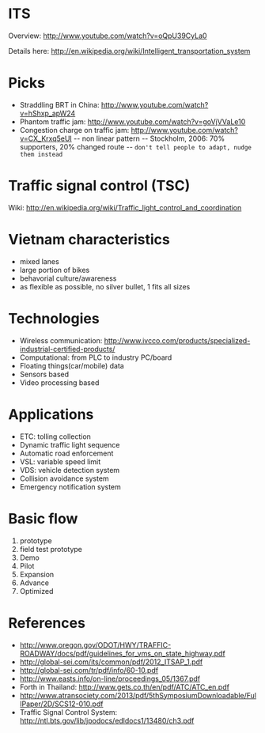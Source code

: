 ITS
===
Overview: http://www.youtube.com/watch?v=oQpU39CyLa0

Details here: http://en.wikipedia.org/wiki/Intelligent_transportation_system

# Picks

* Straddling BRT in China: http://www.youtube.com/watch?v=hShxp_apW24
* Phantom traffic jam: http://www.youtube.com/watch?v=goVjVVaLe10
* Congestion charge on traffic jam: http://www.youtube.com/watch?v=CX_Krxq5eUI
-- non linear pattern
-- Stockholm, 2006: 70% supporters, 20% changed route
-- `don't tell people to adapt, nudge them instead`

# Traffic signal control (TSC)

Wiki: http://en.wikipedia.org/wiki/Traffic_light_control_and_coordination

# Vietnam characteristics

* mixed lanes
* large portion of bikes
* behavorial culture/awareness
* as flexible as possible, no silver bullet, 1 fits all sizes


# Technologies

* Wireless communication: http://www.ivcco.com/products/specialized-industrial-certified-products/
* Computational: from PLC to industry PC/board
* Floating things(car/mobile) data
* Sensors based
* Video processing based

# Applications

* ETC: tolling collection
* Dynamic traffic light sequence
* Automatic road enforcement
* VSL: variable speed limit
* VDS: vehicle detection system
* Collision avoidance system
* Emergency notification system

# Basic flow
1. prototype
2. field test prototype
3. Demo
4. Pilot
5. Expansion
6. Advance
7. Optimized

# References
* http://www.oregon.gov/ODOT/HWY/TRAFFIC-ROADWAY/docs/pdf/guidelines_for_vms_on_state_highway.pdf
* http://global-sei.com/its/common/pdf/2012_ITSAP_1.pdf
* http://global-sei.com/tr/pdf/info/60-10.pdf
* http://www.easts.info/on-line/proceedings_05/1367.pdf
* Forth in Thailand: http://www.gets.co.th/en/pdf/ATC/ATC_en.pdf
* http://www.atransociety.com/2013/pdf/5thSymposiumDownloadable/FullPaper/2D/SCS12-010.pdf
* Traffic Signal Control System: http://ntl.bts.gov/lib/jpodocs/edldocs1/13480/ch3.pdf
